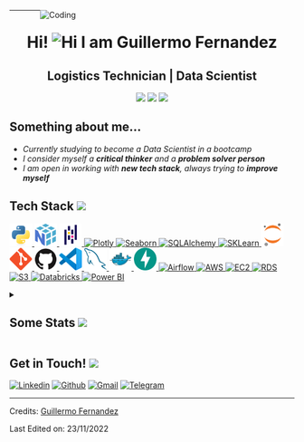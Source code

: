 <!-- Image -->
<picture> <img alt="Coding" src="https://user-images.githubusercontent.com/110403753/196526729-72e5196b-7b20-4d63-8c9e-ce78010e159a.gif" align="right" style="width:450px;heigth:450px;"> </picture>

***
<!-- Greeting -->
<h1 align="center"> 
Hi! 
<picture> <img alt="Hi" src="https://user-images.githubusercontent.com/110403753/198710450-57a3dcf1-8124-400d-9b8f-81a3ad993ec7.gif" width="30px"> </picture>
I am Guillermo Fernandez
</h1>

<!-- Profession and Badges -->
<h2 align="center">
Logistics Technician | Data Scientist
</h2>

<p align="center">
  <picture> <img src="https://img.shields.io/badge/Age-35-brightgreen?style=flat"> </picture>
  <picture> <img src="https://img.shields.io/badge/Lives-Argentina-brightgreen?style=flat"> </picture>
  <picture> <img src="https://img.shields.io/badge/Languages-Spanish%20%26%20English-brightgreen?style=flat"> </picture>
</p>

<h2>
Something about me...
</h2> 

* *Currently studying to become a Data Scientist in a bootcamp*  
* *I consider myself a **critical thinker** and a **problem solver person***
* *I am open in working with **new tech stack**, always trying to **improve myself***  

<!-- Links of each tool -->
<h2>
Tech Stack
<picture> <img src = "https://i.giphy.com/media/QssGEmpkyEOhBCb7e1/giphy.webp" width="40px"> </picture>
</h2>

<a href="https://www.python.org" target="Python"> <img alt="Python" src="https://raw.githubusercontent.com/devicons/devicon/master/icons/python/python-original.svg" style="width:40px;height:40px;"> </a> 
<a href="https://numpy.org/" target="Numpy"> <img alt="Numpy" src="https://github.com/devicons/devicon/blob/master/icons/numpy/numpy-original.svg" style="width:40px;height:40px;"> </a>
<a href="https://pandas.pydata.org/" target="Pandas"> <img alt="Pandas" src="https://github.com/devicons/devicon/blob/master/icons/pandas/pandas-original.svg" style="width:40px;height:40px;"> </a>
<a href="https://plotly.com/" target="Plotly"> <img alt="Plotly" src="https://upload.wikimedia.org/wikipedia/commons/8/84/Matplotlib_icon.svg" style="width:40px;height:40px;"> </a>
<a href="https://seaborn.pydata.org" target="Seaborn"> <img alt="Seaborn" src="https://seaborn.pydata.org/_images/logo-mark-lightbg.svg" style="width:40px;height:40px;"> </a>
<a href="https://www.sqlalchemy.org/" target="SQLAlchemy"> <img alt="SQLAlchemy" src="https://cdn.jsdelivr.net/gh/devicons/devicon/icons/sqlalchemy/sqlalchemy-original.svg" style="width:40px;height:40px;">
<a href="https://scikit-learn.org/stable/index.html" target="SKLearn"> <img alt="SKLearn" src="https://user-images.githubusercontent.com/110403753/215380299-c2e13fce-1063-4626-9af7-fd708af21aed.svg" style="width:40px;height:40px;">
<a href="https://jupyter.org/" target="Jupyter"> <img alt="Jupyter" src="https://github.com/devicons/devicon/blob/master/icons/jupyter/jupyter-original.svg" style="width:40px;height:40px;"> </a>
<a href="https://git-scm.com/" target="Git"> <img alt="Git" src="https://github.com/devicons/devicon/blob/master/icons/git/git-original.svg" style="width:40px;height:40px;"> </a>
<a href="https://github.com/" target="Github"> <img alt="github" src="https://github.com/devicons/devicon/blob/master/icons/github/github-original.svg" style="width:40px;height:40px;"> </a>
<a href="https://code.visualstudio.com/" target="Visual Studio Code"> <img alt="VSC" src="https://github.com/devicons/devicon/blob/master/icons/vscode/vscode-original.svg" style="width:40px;height:40px;"> </a>
<a href="https://www.mysql.com/" target="MySQL"> <img alt="MySQL" src="https://github.com/devicons/devicon/blob/master/icons/mysql/mysql-original.svg" style="width:40px;height:40px;"> </a>
<a href="https://www.docker.com" target="Docker"> <img alt="Docker" src="https://github.com/devicons/devicon/blob/master/icons/docker/docker-original.svg" style="width:40px;height:40px;"> </a> 
<a href="https://fastapi.tiangolo.com/" target="FastAPI"> <img alt="FastAPI" src="https://github.com/devicons/devicon/blob/master/icons/fastapi/fastapi-original.svg" style="width:40px;height:40px;"> </a>
<a href="https://airflow.apache.org/" target="Airflow"> <img alt="Airflow" src="https://miro.medium.com/max/700/0*ICxzNyns9DR90WNS" style="width:40px;height:40px;"> </a>
<a href="https://aws.amazon.com/" target="AWS"> <img alt="AWS" src="https://user-images.githubusercontent.com/110403753/215379351-dcfd79cd-a105-4021-9f97-15ce17f750ce.svg" style="width:40px;height:40px;"> </a>
<a href="https://aws.amazon.com/es/ec2/?nc2=h_ql_prod_fs_ec2" target="EC2"> <img alt="EC2" src="https://user-images.githubusercontent.com/110403753/215379089-297eca2c-319e-49ee-ac8b-22a4f357ee20.svg" style="width:40px;height:40px;"> </a>
<a href="https://aws.amazon.com/es/rds/?nc2=h_ql_prod_fs_rds" target="RDS"> <img alt="RDS" src="https://user-images.githubusercontent.com/110403753/215379152-e23020e5-df92-43c9-81d9-cdce6764f635.svg" style="width:40px;height:40px;"> </a>
<a href="https://aws.amazon.com/es/s3/?nc2=h_ql_prod_fs_s3" target="S3"> <img alt="S3" src="https://user-images.githubusercontent.com/110403753/215378849-e0127a90-1638-4f7c-8ac1-e80bf09cf769.svg" style="width:40px;height:40px;"> </a>
<a href="https://www.databricks.com" target="Databricks"> <img alt="Databricks" src="https://assets-global.website-files.com/60d9fbbfcd9fcb40bad8aac3/60fae2c9b6f2dd2ebad2ca05_databricks-logo-icon.png" style="width:40px;height:40px;"> </a>
<a href="https://powerbi.microsoft.com" target="PowerBI"> <img alt="Power BI" src="https://upload.wikimedia.org/wikipedia/commons/c/cf/New_Power_BI_Logo.svg" style="width:40px;height:40px;"> </a>


<!-- User stats -->
<details> <summary> <h2> 
Some Stats 
<picture> <img src = "https://user-images.githubusercontent.com/110403753/198710768-f6ec7333-b113-4b7a-8b31-df53ef0abe6d.gif" width="40px"> </picture>
</h2> </summary> 

<img Title="Github Stats" alt="Github Stats" src="https://github-readme-stats.vercel.app/api?username=fernandezguille&show_icons=true&count_private=true&theme=tokyonight" style="height:200px;">
<!<img Title="Most used Languages" alt="Most used Languages" src="https://github-readme-stats.vercel.app/api/top-langs/?username=fernandezguille" style="height:200px;">
<img Title="Typing Speed" alt="Typing Speed" src="https://www.ratatype.com/certificates/en/es/0/4/2/4966042.webp?1667340237" style="height:200px;"> 
</details>


<!-- Contact info -->
<h2>
Get in Touch!
<picture> <img src = "https://media.giphy.com/media/6wcBC9tsubD5jrDL6g/giphy.gif" width="80px"> </picture>
</h2>

<a href="https://www.linkedin.com/in/fernandezguillermo"><img alt="Linkedin" title="Connect with me" src="https://img.shields.io/badge/Linkedin-0077B5?style=flat&logo=linkedin&logoColor=white"></a>
<a href="https://github.com/Fernandezguille"><img alt="Github" title="my Github" src="https://img.shields.io/badge/GitHub-100000?style=flat&logo=github&logoColor=white"></a>
<a href="mailto:fernandez.caruso.g@gmail.com"><img alt="Gmail" title="email me" src="https://img.shields.io/badge/Gmail-D14836?style=flat&logo=gmail&logoColor=white"></a>
<a href="https://t.me/guilleyeuge"><img alt="Telegram" title="message me on Telegram" src="https://img.shields.io/badge/Telegram-2CA5E0?style=flat&logo=telegram&logoColor=white"></a>

-----
Credits: [Guillermo Fernandez](https://github.com/fernandezguille)

Last Edited on: 23/11/2022
